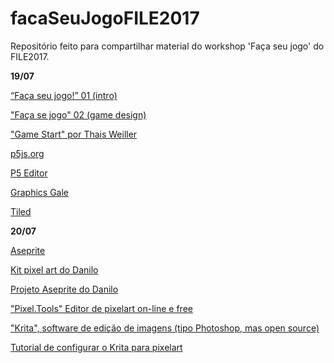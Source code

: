 # facaSeuJogoFILE2017
Repositório feito para compartilhar material do workshop 'Faça seu jogo' do FILE2017.

**19/07**

[“Faça seu jogo!” 01 (intro)](https://docs.google.com/presentation/d/1ngV9uzew4OD0gxDNj5QTO2A-27xBin9pGnEqbqOb2gY/edit?usp=sharing)

["Faça se jogo" 02 (game design)](https://drive.google.com/open?id=0Bz0SomqvD9Z0SnhGOVlFVERzRFU)

["Game Start" por Thais Weiller](https://medium.com/game-start)

[p5js.org](https://p5js.org/)

[P5 Editor](http://staging.p5js.org/download/)

[Graphics Gale](https://graphicsgale.com/us/)

[Tiled](www.mapeditor.org)

**20/07**

[Aseprite](https://www.aseprite.org/)

[Kit pixel art do Danilo](https://www.dropbox.com/s/78bkrpxvxc3cc6v/apresentacao.zip?dl=0)

[Projeto Aseprite do Danilo](https://www.dropbox.com/s/32r5dlmf2pj17io/stage1pisos.paredesgal.ase?dl=0)

["Pixel.Tools" Editor de pixelart on-line e free](https://prominentdetail.github.io/Pixel.Tools/)

["Krita", software de edição de imagens (tipo Photoshop, mas open source)](https://krita.org/en/)

[Tutorial de configurar o Krita para pixelart](https://www.youtube.com/watch?v=OmnpKQITm3I)




